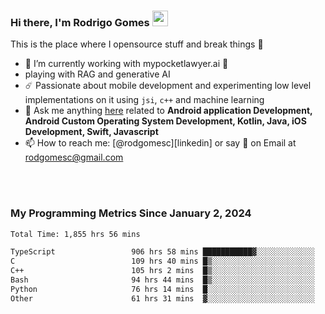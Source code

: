 
### Hi there, I'm Rodrigo Gomes <img src="https://media.giphy.com/media/hvRJCLFzcasrR4ia7z/giphy.gif" width="25px">
This is the place where I opensource stuff and break things 🤣
- 🔭 I’m currently working with mypocketlawyer.ai 💜
- playing with RAG and generative AI
- ☄️ Passionate about mobile development and experimenting low level implementations on it using `jsi`, `c++` and machine learning
- 💬 Ask me anything [here](https://github.com/rodgomesc/rodgomesc/issues) related to <b>Android application Development, Android Custom Operating System Development, Kotlin, Java, iOS Development, Swift, Javascript</b>
- 📫 How to reach me: [@rodgomesc][linkedin] or say 👋 on Email at [rodgomesc@gmail.com](mailto:rodgomesc@gmail.com)


<br/>

<!-- 
<picture>
  <img src="/github-metrics.svg" alt="Metrics">
</picture>
-->

</br>

### My Programming Metrics Since January 2, 2024 


<!--START_SECTION:waka-->

```txt
Total Time: 1,855 hrs 56 mins

TypeScript                 906 hrs 58 mins ███████████▓░░░░░░░░░░░░░   47.30 %
C                          109 hrs 40 mins █▒░░░░░░░░░░░░░░░░░░░░░░░   05.72 %
C++                        105 hrs 2 mins  █▒░░░░░░░░░░░░░░░░░░░░░░░   05.48 %
Bash                       94 hrs 44 mins  █▒░░░░░░░░░░░░░░░░░░░░░░░   04.94 %
Python                     76 hrs 14 mins  █░░░░░░░░░░░░░░░░░░░░░░░░   03.98 %
Other                      61 hrs 31 mins  ▓░░░░░░░░░░░░░░░░░░░░░░░░   03.21 %
```

<!--END_SECTION:waka-->
